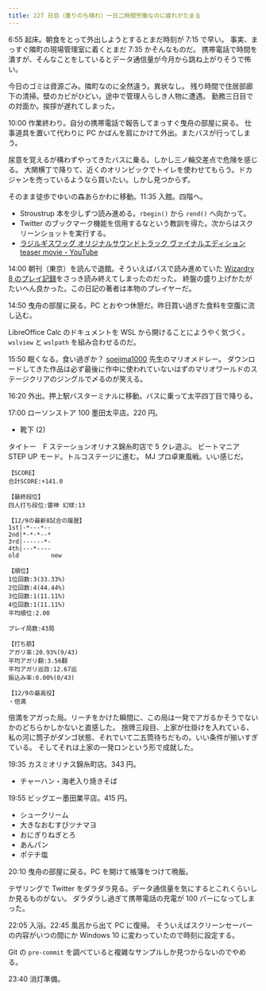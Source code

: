 ```yaml
---
title: 227 日目（曇りのち晴れ）一日二時間労働なのに疲れがたまる
---
```


6:55 起床。朝食をとって外出しようとするとまだ時刻が 7:15 で早い。
事実、まっすぐ隣町の現場管理室に着くとまだ 7:35 かそんなものだ。
携帯電話で時間を潰すが、そんなことをしているとデータ通信量が今月から跳ね上がりそうで怖い。

今日のゴミは資源ごみ。隣町なのに全然違う。異状なし。
残り時間で住居部廊下の清掃。壁のカビがひどい。途中で管理人らしき人物に遭遇。
勤務三日目での対面か。挨拶が遅れてしまった。

10:00 作業終わり。自分の携帯電話で報告してまっすぐ曳舟の部屋に戻る。
仕事道具を置いて代わりに PC かばんを肩にかけて外出。またバスが行ってしまう。

尿意を覚えるが構わずやってきたバスに乗る。しかし三ノ輪交差点で危険を感じる。
大関横丁で降りて、近くのオリンピックでトイレを使わせてもらう。ドカジャンを売っているようなら買いたい。しかし見つからず。

そのまま徒歩でゆいの森あらかわに移動。11:35 入館。四階へ。

* Stroustrup 本を少しずつ読み進める。`rbegin()` から `rend()` へ向かって。
* Twitter のブックマーク機能を信用するなという教訓を得た。次からはスクリーンショットを実行する。
* [ラジルギスワッグ オリジナルサウンドトラック ヴァイナルエディション teaser movie - YouTube](https://www.youtube.com/watch?v=JFnSRvjK03s)

14:00 朝刊（東京）を読んで退館。そういえばバスで読み進めていた [Wizardry 8 のプレイ記録][metal]をさっき読み終えてしまったのだった。
終盤の盛り上げかたがたいへん良かった。この日記の著者は本物のプレイヤーだ。

14:50 曳舟の部屋に戻る。PC とおやつ休憩だ。昨日買い過ぎた食料を空腹に流し込む。

LibreOffice Calc のドキュメントを WSL から開けることにようやく気づく。`wslview` と `wslpath` を組み合わせるのだ。

15:50 眠くなる。食い過ぎか？ [soejima1000][soejima1000] 先生のマリオメドレー。
ダウンロードしてきた作品は必ず最後に作中に使われていないはずのマリオワールドのステージクリアのジングルで〆るのが笑える。

16:20 外出。押上駅バスターミナルに移動。バスに乗って太平四丁目で降りる。

17:00 ローソンストア 100 墨田太平店。220 円。

* 靴下 (2)

タイトー　F ステーションオリナス錦糸町店で 5 クレ遊ぶ。
ビートマニア STEP UP モード。トルコステージに進む。
MJ プロ卓東風戦。いい感じだ。

```text
【SCORE】
合計SCORE:+141.0

【最終段位】
四人打ち段位:雷神 幻球:13

【12/9の最新8試合の履歴】
1st|-*---*--
2nd|*-*-*--*
3rd|------*-
4th|---*----
old         new

【順位】
1位回数:3(33.33%)
2位回数:4(44.44%)
3位回数:1(11.11%)
4位回数:1(11.11%)
平均順位:2.00

プレイ局数:43局

【打ち筋】
アガリ率:20.93%(9/43)
平均アガリ翻:3.56翻
平均アガリ巡目:12.67巡
振込み率:0.00%(0/43)

【12/9の最高役】
・倍満
```

倍満をアガった局。リーチをかけた瞬間に、この局は一発でアガるかそうでないかのどちらかしかないと直感した。
捨牌三段目、上家が仕掛けを入れている、私の河に筒子がダンゴ状態、それでいて二五筒待ちだもの。いい条件が揃いすぎている。
そしてそれは上家の一発ロンという形で成就した。

19:35 カスミオリナス錦糸町店。343 円。

* チャーハン・海老入り焼きそば

19:55 ビッグエー墨田業平店。415 円。

* シュークリーム
* 大きなおむすびツナマヨ
* おにぎりねぎとろ
* あんパン
* ポテチ塩

20:10 曳舟の部屋に戻る。PC を開けて帳簿をつけて晩飯。

テザリングで Twitter をダラダラ見る。データ通信量を気にするとこれくらいしか見るものがない。
ダラダラし過ぎて携帯電話の充電が 100 パーになってしまった。

22:05 入浴。22:45 風呂から出て PC に復帰。
そういえばスクリーンセーバーの内容がいつの間にか Windows 10 に変わっていたので時刻に設定する。

Git の `pre-commit` を調べていると複雑なサンプルしか見つからないのでやめる。

23:40 消灯準備。

[metal]: http://metal.the-ninja.jp/
[soejima1000]: https://www.youtube.com/user/soejima1000/videos

